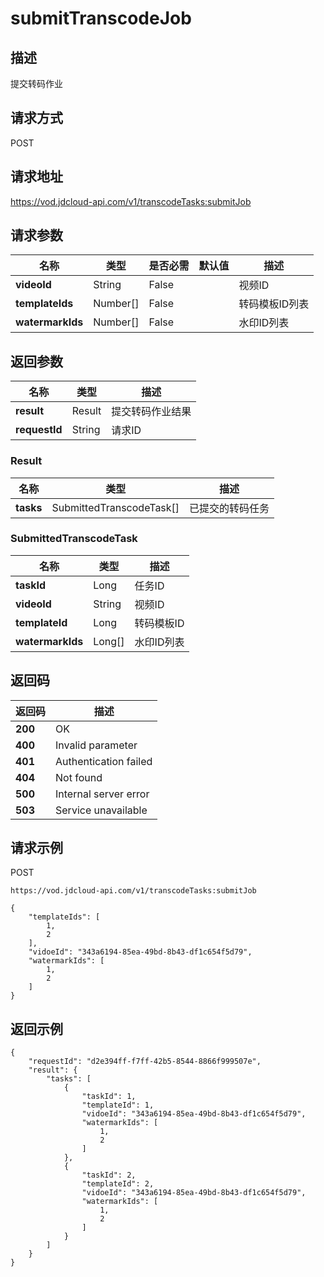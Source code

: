 # submitTranscodeJob


## 描述
提交转码作业

## 请求方式
POST

## 请求地址
https://vod.jdcloud-api.com/v1/transcodeTasks:submitJob


## 请求参数
|名称|类型|是否必需|默认值|描述|
|---|---|---|---|---|
|**videoId**|String|False| |视频ID|
|**templateIds**|Number[]|False| |转码模板ID列表|
|**watermarkIds**|Number[]|False| |水印ID列表|


## 返回参数
|名称|类型|描述|
|---|---|---|
|**result**|Result|提交转码作业结果|
|**requestId**|String|请求ID|

### Result
|名称|类型|描述|
|---|---|---|
|**tasks**|SubmittedTranscodeTask[]|已提交的转码任务|
### SubmittedTranscodeTask
|名称|类型|描述|
|---|---|---|
|**taskId**|Long|任务ID|
|**videoId**|String|视频ID|
|**templateId**|Long|转码模板ID|
|**watermarkIds**|Long[]|水印ID列表|

## 返回码
|返回码|描述|
|---|---|
|**200**|OK|
|**400**|Invalid parameter|
|**401**|Authentication failed|
|**404**|Not found|
|**500**|Internal server error|
|**503**|Service unavailable|

## 请求示例
POST
```
https://vod.jdcloud-api.com/v1/transcodeTasks:submitJob

```
```
{
    "templateIds": [
        1, 
        2
    ], 
    "vidoeId": "343a6194-85ea-49bd-8b43-df1c654f5d79", 
    "watermarkIds": [
        1, 
        2
    ]
}
```

## 返回示例
```
{
    "requestId": "d2e394ff-f7ff-42b5-8544-8866f999507e", 
    "result": {
        "tasks": [
            {
                "taskId": 1, 
                "templateId": 1, 
                "vidoeId": "343a6194-85ea-49bd-8b43-df1c654f5d79", 
                "watermarkIds": [
                    1, 
                    2
                ]
            }, 
            {
                "taskId": 2, 
                "templateId": 2, 
                "vidoeId": "343a6194-85ea-49bd-8b43-df1c654f5d79", 
                "watermarkIds": [
                    1, 
                    2
                ]
            }
        ]
    }
}
```
